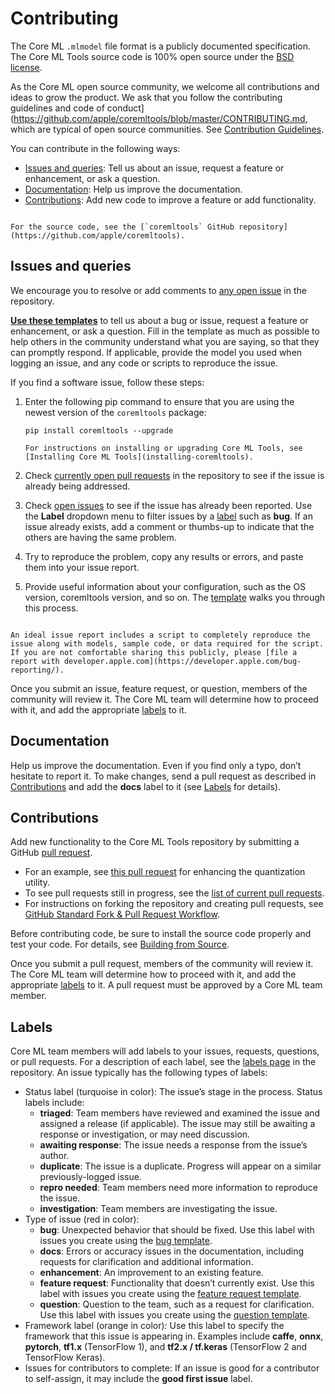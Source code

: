 # Contributing

The Core ML `.mlmodel` file format is a publicly documented specification. The Core ML Tools source code is 100% open source under the [BSD license](https://en.wikipedia.org/wiki/BSD_licenses). 

As the Core ML open source community, we welcome all contributions and ideas to grow the product. We ask that you follow the contributing guidelines and code of conduct](https://github.com/apple/coremltools/blob/master/CONTRIBUTING.md, which are typical of open source communities. See [Contribution Guidelines](https://github.com/apple/coremltools/blob/master/CONTRIBUTING.md).

You can contribute in the following ways:

- [Issues and queries](#issues-and-queries): Tell us about an issue, request a feature or enhancement, or ask a question.
- [Documentation](#documentation): Help us improve the documentation.
- [Contributions](#contributions): Add new code to improve a feature or add functionality.

```{admonition} Source code

For the source code, see the [`coremltools` GitHub repository](https://github.com/apple/coremltools).
```

## Issues and queries

We encourage you to resolve or add comments to [any open issue](https://github.com/apple/coremltools/issues) in the repository.

[**Use these templates**](https://github.com/apple/coremltools/issues/new/choose) to tell us about a bug or issue, request a feature or enhancement, or ask a question. Fill in the template as much as possible to help others in the community understand what you are saying, so that they can promptly respond. If applicable, provide the model you used when logging an issue, and any code or scripts to reproduce the issue. 

If you find a software issue, follow these steps:

1. Enter the following pip command to ensure that you are using the newest version of the `coremltools` package:
    
	```shell
	pip install coremltools --upgrade
	```

	```{admonition} Install/upgrade instructions
	For instructions on installing or upgrading Core ML Tools, see [Installing Core ML Tools](installing-coremltools).
	```

2. Check [currently open pull requests](https://github.com/apple/coremltools/pulls) in the repository to see if the issue is already being addressed. 
3. Check [open issues](https://github.com/apple/coremltools/issues) to see if the issue has already been reported. Use the **Label** dropdown menu to filter issues by a [label](#labels) such as **bug**. If an issue already exists, add a comment or thumbs-up to indicate that the others are having the same problem.  
4. Try to reproduce the problem, copy any results or errors, and paste them into your issue report. 
5. Provide useful information about your configuration, such as the OS version, coremltools version, and so on. The [template](https://github.com/apple/coremltools/issues/new/choose) walks you through this process.

```{admonition} Security issue

An ideal issue report includes a script to completely reproduce the issue along with models, sample code, or data required for the script. If you are not comfortable sharing this publicly, please [file a report with developer.apple.com](https://developer.apple.com/bug-reporting/).
```

Once you submit an issue, feature request, or question, members of the community will review it. The Core ML team will determine how to proceed with it, and add the appropriate [labels](#labels) to it.

## Documentation

Help us improve the documentation. Even if you find only a typo, don’t hesitate to report it. To make changes, send a pull request as described in [Contributions](#contributions) and add the **docs** label to it (see [Labels](#labels) for details).

## Contributions

Add new functionality to the Core ML Tools repository by submitting a GitHub [pull request](https://docs.github.com/en/github/collaborating-with-issues-and-pull-requests/creating-a-pull-request). 

- For an example, see [this pull request](https://github.com/apple/coremltools/pull/452) for enhancing the quantization utility. 
- To see pull requests still in progress, see the [list of current pull requests](https://github.com/apple/coremltools/pulls). 
- For instructions on forking the repository and creating pull requests, see [GitHub Standard Fork & Pull Request Workflow](https://gist.github.com/Chaser324/ce0505fbed06b947d962).

Before contributing code, be sure to install the source code properly and test your code. For details, see [Building from Source](https://github.com/apple/coremltools/blob/master/BUILDING.md).

Once you submit a pull request, members of the community will review it. The Core ML team will determine how to proceed with it, and add the appropriate [labels](#labels) to it. A pull request must be approved by a Core ML team member.

## Labels

Core ML team members will add labels to your issues, requests, questions, or pull requests. For a description of each label, see the [labels page](https://github.com/apple/coremltools/labels) in the repository. An issue typically has the following types of labels:

- Status label (turquoise in color): The issue’s stage in the process. Status labels include: 
  - **triaged**: Team members have reviewed and examined the issue and assigned a release (if applicable). The issue may still be awaiting a response or investigation, or may need discussion.
  - **awaiting response**: The issue needs a response from the issue’s author.
  - **duplicate**: The issue is a duplicate. Progress will appear on a similar previously-logged issue.
  - **repro needed**: Team members need more information to reproduce the issue.
  - **investigation**: Team members are investigating the issue.
- Type of issue (red in color):
  - **bug**: Unexpected behavior that should be fixed. Use this label with issues you create using the [bug template](https://github.com/apple/coremltools/issues/new?assignees=&labels=bug&template=---bug-report.md&title=).
  - **docs**: Errors or accuracy issues in the documentation, including requests for clarification and additional information.
  - **enhancement**: An improvement to an existing feature.
  - **feature request**: Functionality that doesn’t currently exist. Use this label with issues you create using the [feature request template](https://github.com/apple/coremltools/issues/new?assignees=&labels=feature-request&template=---feature-request.md&title=).
  - **question**: Question to the team, such as a request for clarification. Use this label with issues you create using the [question template](https://github.com/apple/coremltools/issues/new?assignees=&labels=question&template=-question.md&title=).
- Framework label (orange in color)_:_ Use this label to specify the framework that this issue is appearing in. Examples include **caffe**, **onnx**, **pytorch**, **tf1.x** (TensorFlow 1), and **tf2.x / tf.keras** (TensorFlow 2 and TensorFlow Keras).
- Issues for contributors to complete: If an issue is good for a contributor to self-assign, it may include the **good first issue** label.
